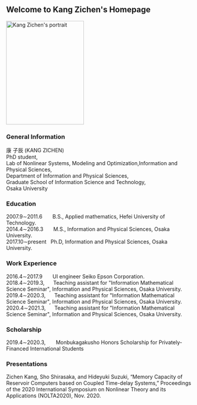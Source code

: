 ## Welcome to Kang Zichen's Homepage
<img src="https://user-images.githubusercontent.com/14539282/57233456-a12d1f80-7059-11e9-80ff-1cf9eac0a215.JPG" alt="Kang Zichen's portrait"  width="210" height="280" />

### General Information

康 子辰 (KANG ZICHEN)<br />
PhD student,<br/>
Lab of Nonlinear Systems, Modeling and Optimization,Information and Physical Sciences,<br />
Department of Information and Physical Sciences,<br />
Graduate School of Information Science and Technology,<br />
Osaka University

### Education
2007.9&sim;2011.6 &nbsp;&nbsp;&nbsp;&nbsp;&nbsp; B.S., Applied mathematics, Hefei University of Technology.<br />
2014.4&sim;2016.3 &nbsp;&nbsp;&nbsp;&nbsp;&nbsp; M.S., Information and Physical Sciences, Osaka University.<br />
2017.10&sim;present &nbsp; Ph.D, Information and Physical Sciences, Osaka University.<br />

### Work Experience
2016.4&sim;2017.9 &nbsp;&nbsp;&nbsp;&nbsp;&nbsp; UI engineer Seiko Epson Corporation.<br />
2018.4&sim;2019.3, &nbsp;&nbsp;&nbsp;&nbsp; Teaching assistant for "Information Mathematical Science Seminar",  Information and Physical Sciences, Osaka University.<br />
2019.4&sim;2020.3, &nbsp;&nbsp;&nbsp;&nbsp; Teaching assistant for "Information Mathematical Science Seminar",  Information and Physical Sciences, Osaka University.<br />
2020.4&sim;2021.3, &nbsp;&nbsp;&nbsp;&nbsp; Teaching assistant for "Information Mathematical Science Seminar",  Information and Physical Sciences, Osaka University.<br />

### Scholarship
2019.4&sim;2020.3, &nbsp;&nbsp;&nbsp;&nbsp;&nbsp; Monbukagakusho Honors Scholarship for Privately-Financed International Students

### Presentations
Zichen Kang, Sho Shirasaka, and Hideyuki Suzuki, “Memory Capacity of Reservoir Computers based on Coupled Time-delay Systems,” Proceedings of the 2020 International Symposium on Nonlinear Theory and its Applications (NOLTA2020), Nov. 2020.
